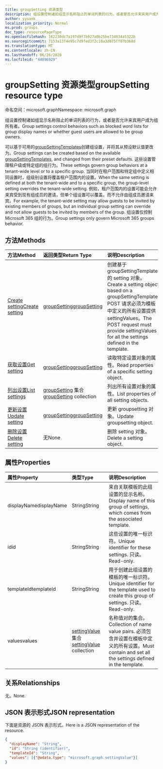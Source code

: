 ```yaml
---
title: groupSetting 资源类型
description: 组设置控制诸如组显示名称阻止的单词列表的行为，或者是否允许来宾用户成为组所有者。
author: yyuank
localization_priority: Normal
ms.prod: groups
doc_type: resourcePageType
ms.openlocfilehash: 162230dc7a197d9f7b927a0b25be734834a5322b
ms.sourcegitcommit: 7153a13f4e95c7d9fed3f2c10a3d075ff87b368d
ms.translationtype: MT
ms.contentlocale: zh-CN
ms.lasthandoff: 06/26/2020
ms.locfileid: "44896929"
---
```

# <a name="groupsetting-resource-type"></a><span data-ttu-id="fbba0-103">groupSetting 资源类型</span><span class="sxs-lookup"><span data-stu-id="fbba0-103">groupSetting resource type</span></span>

<span data-ttu-id="fbba0-104">命名空间：microsoft.graph</span><span class="sxs-lookup"><span data-stu-id="fbba0-104">Namespace: microsoft.graph</span></span>

<span data-ttu-id="fbba0-105">组设置控制诸如组显示名称阻止的单词列表的行为，或者是否允许来宾用户成为组所有者。</span><span class="sxs-lookup"><span data-stu-id="fbba0-105">Group settings control behaviors such as blocked word lists for group display names or whether guest users are allowed to be group owners.</span></span>

<span data-ttu-id="fbba0-106">可以基于可用的[groupSettingTemplates](groupsettingtemplate.md)创建组设置，并将其从预设默认值更改为。</span><span class="sxs-lookup"><span data-stu-id="fbba0-106">Group settings can be created based on the available [groupSettingTemplates](groupsettingtemplate.md), and changed from their preset defaults.</span></span> <span data-ttu-id="fbba0-107">这些设置管理租户级或特定组的组行为。</span><span class="sxs-lookup"><span data-stu-id="fbba0-107">These settings govern group behaviors at a tenant-wide level or to a specific group.</span></span> <span data-ttu-id="fbba0-108">当同时在租户范围和特定组中定义相同设置时，组级别设置将覆盖租户范围内的设置。</span><span class="sxs-lookup"><span data-stu-id="fbba0-108">When the same setting is defined at both the tenant-wide and to a specific group, the group-level setting overrides the tenant-wide setting.</span></span>  <span data-ttu-id="fbba0-109">例如，租户范围内的设置可能会允许来宾受到现有组成员的邀请，但单个组设置可以覆盖，而不允许由组成员邀请来宾。</span><span class="sxs-lookup"><span data-stu-id="fbba0-109">For example, the tenant-wide setting may allow guests to be invited by existing members of groups, but an individual group setting can override and not allow guests to be invited by members of the group.</span></span> <span data-ttu-id="fbba0-110">组设置仅控制 Microsoft 365 组的行为。</span><span class="sxs-lookup"><span data-stu-id="fbba0-110">Group settings only govern Microsoft 365 groups behavior.</span></span>

## <a name="methods"></a><span data-ttu-id="fbba0-111">方法</span><span class="sxs-lookup"><span data-stu-id="fbba0-111">Methods</span></span>

| <span data-ttu-id="fbba0-112">方法</span><span class="sxs-lookup"><span data-stu-id="fbba0-112">Method</span></span> | <span data-ttu-id="fbba0-113">返回类型</span><span class="sxs-lookup"><span data-stu-id="fbba0-113">Return Type</span></span> | <span data-ttu-id="fbba0-114">说明</span><span class="sxs-lookup"><span data-stu-id="fbba0-114">Description</span></span> |
|:---------------|:--------|:----------|
|[<span data-ttu-id="fbba0-115">Create setting</span><span class="sxs-lookup"><span data-stu-id="fbba0-115">Create setting</span></span>](../api/groupsetting-post-groupsettings.md) | [<span data-ttu-id="fbba0-116">groupSetting</span><span class="sxs-lookup"><span data-stu-id="fbba0-116">groupSetting</span></span>](groupsetting.md) |<span data-ttu-id="fbba0-117">创建基于 groupSettingTemplate 的 setting 对象。</span><span class="sxs-lookup"><span data-stu-id="fbba0-117">Create a setting object based on a groupSettingTemplate.</span></span> <span data-ttu-id="fbba0-118">POST 请求必须为模板中定义的所有设置提供 settingValues。</span><span class="sxs-lookup"><span data-stu-id="fbba0-118">The POST request must provide settingValues for all the settings defined in the template.</span></span> |
|[<span data-ttu-id="fbba0-119">获取设置</span><span class="sxs-lookup"><span data-stu-id="fbba0-119">Get setting</span></span>](../api/groupsetting-get.md) | [<span data-ttu-id="fbba0-120">groupSetting</span><span class="sxs-lookup"><span data-stu-id="fbba0-120">groupSetting</span></span>](groupsetting.md) | <span data-ttu-id="fbba0-121">读取特定设置对象的属性。</span><span class="sxs-lookup"><span data-stu-id="fbba0-121">Read properties of a specific setting object.</span></span> |
|[<span data-ttu-id="fbba0-122">列出设置</span><span class="sxs-lookup"><span data-stu-id="fbba0-122">List settings</span></span>](../api/groupsetting-list.md) | <span data-ttu-id="fbba0-123">[groupSetting](groupsetting.md) 集合</span><span class="sxs-lookup"><span data-stu-id="fbba0-123">[groupSetting](groupsetting.md) collection</span></span> | <span data-ttu-id="fbba0-124">列出所有设置对象的属性。</span><span class="sxs-lookup"><span data-stu-id="fbba0-124">List properties of all setting objects.</span></span> |
|[<span data-ttu-id="fbba0-125">更新设置</span><span class="sxs-lookup"><span data-stu-id="fbba0-125">Update setting</span></span>](../api/groupsetting-update.md) | [<span data-ttu-id="fbba0-126">groupSetting</span><span class="sxs-lookup"><span data-stu-id="fbba0-126">groupSetting</span></span>](groupsetting.md) | <span data-ttu-id="fbba0-127">更新 groupsetting 对象。</span><span class="sxs-lookup"><span data-stu-id="fbba0-127">Update groupsetting object.</span></span> |
|[<span data-ttu-id="fbba0-128">删除设置</span><span class="sxs-lookup"><span data-stu-id="fbba0-128">Delete setting</span></span>](../api/groupsetting-delete.md) | <span data-ttu-id="fbba0-129">无</span><span class="sxs-lookup"><span data-stu-id="fbba0-129">None</span></span> | <span data-ttu-id="fbba0-130">删除 setting 对象。</span><span class="sxs-lookup"><span data-stu-id="fbba0-130">Delete a setting object.</span></span> |

## <a name="properties"></a><span data-ttu-id="fbba0-131">属性</span><span class="sxs-lookup"><span data-stu-id="fbba0-131">Properties</span></span>

| <span data-ttu-id="fbba0-132">属性</span><span class="sxs-lookup"><span data-stu-id="fbba0-132">Property</span></span> | <span data-ttu-id="fbba0-133">类型</span><span class="sxs-lookup"><span data-stu-id="fbba0-133">Type</span></span> | <span data-ttu-id="fbba0-134">说明</span><span class="sxs-lookup"><span data-stu-id="fbba0-134">Description</span></span> |
|:---------------|:--------|:----------|
|<span data-ttu-id="fbba0-135">displayName</span><span class="sxs-lookup"><span data-stu-id="fbba0-135">displayName</span></span>|<span data-ttu-id="fbba0-136">String</span><span class="sxs-lookup"><span data-stu-id="fbba0-136">String</span></span>| <span data-ttu-id="fbba0-137">来自关联模板的此组设置的显示名称。</span><span class="sxs-lookup"><span data-stu-id="fbba0-137">Display name of this group of settings, which comes from the associated template.</span></span> |
|<span data-ttu-id="fbba0-138">id</span><span class="sxs-lookup"><span data-stu-id="fbba0-138">id</span></span>|<span data-ttu-id="fbba0-139">String</span><span class="sxs-lookup"><span data-stu-id="fbba0-139">String</span></span>| <span data-ttu-id="fbba0-140">这些设置的唯一标识符。</span><span class="sxs-lookup"><span data-stu-id="fbba0-140">Unique identifier for these settings.</span></span> <span data-ttu-id="fbba0-141">只读。</span><span class="sxs-lookup"><span data-stu-id="fbba0-141">Read-only.</span></span> |
|<span data-ttu-id="fbba0-142">templateId</span><span class="sxs-lookup"><span data-stu-id="fbba0-142">templateId</span></span>|<span data-ttu-id="fbba0-143">String</span><span class="sxs-lookup"><span data-stu-id="fbba0-143">String</span></span>| <span data-ttu-id="fbba0-144">用于创建此组设置的模板的唯一标识符。</span><span class="sxs-lookup"><span data-stu-id="fbba0-144">Unique identifier for the template used to create this group of settings.</span></span> <span data-ttu-id="fbba0-145">只读。</span><span class="sxs-lookup"><span data-stu-id="fbba0-145">Read-only.</span></span> |
|<span data-ttu-id="fbba0-146">values</span><span class="sxs-lookup"><span data-stu-id="fbba0-146">values</span></span>|<span data-ttu-id="fbba0-147">[settingValue](settingvalue.md)集合</span><span class="sxs-lookup"><span data-stu-id="fbba0-147">[settingValue](settingvalue.md) collection</span></span>| <span data-ttu-id="fbba0-148">名称值对的集合。</span><span class="sxs-lookup"><span data-stu-id="fbba0-148">Collection of name value pairs.</span></span> <span data-ttu-id="fbba0-149">必须包含并设置在模板中定义的所有设置。</span><span class="sxs-lookup"><span data-stu-id="fbba0-149">Must contain and set all the settings defined in the template.</span></span> |

## <a name="relationships"></a><span data-ttu-id="fbba0-150">关系</span><span class="sxs-lookup"><span data-stu-id="fbba0-150">Relationships</span></span>

<span data-ttu-id="fbba0-151">无。</span><span class="sxs-lookup"><span data-stu-id="fbba0-151">None.</span></span>

## <a name="json-representation"></a><span data-ttu-id="fbba0-152">JSON 表示形式</span><span class="sxs-lookup"><span data-stu-id="fbba0-152">JSON representation</span></span>

<span data-ttu-id="fbba0-153">下面是资源的 JSON 表示形式。</span><span class="sxs-lookup"><span data-stu-id="fbba0-153">Here is a JSON representation of the resource.</span></span>

<!--{
  "blockType": "resource",
  "openType": true,
  "optionalProperties": [],
  "keyProperty": "id",
  "baseType": "microsoft.graph.entity",
  "@odata.type": "microsoft.graph.groupSetting"
}-->

```json
{
  "displayName": "String",
  "id": "String (identifier)",
  "templateId": "String",
  "values": [{"@odata.type": "microsoft.graph.settingValue"}]
}

```


<!-- uuid: 8fcb5dbc-d5aa-4681-8e31-b001d5168d79
2015-10-25 14:57:30 UTC -->
<!-- {
  "type": "#page.annotation",
  "description": "groupSetting resource",
  "keywords": "",
  "section": "documentation",
  "tocPath": ""
}-->
